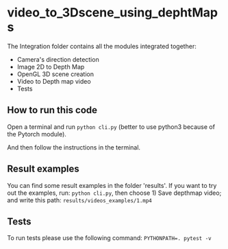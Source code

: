 # video_to_3Dscene_using_dephtMaps

The Integration folder contains all the modules integrated together: 
- Camera's direction detection 
- Image 2D to Depth Map
- OpenGL 3D scene creation
- Video to Depth map video
- Tests

## How to run this code

Open a terminal and run `python cli.py` (better to use python3 because of the Pytorch module).

And then follow the instructions in the terminal.

## Result examples

You can find some result examples in the folder 'results'. 
If you want to try out the examples, run: 
`python cli.py`, then choose 1) Save depthmap video; and write this path: `results/videos_examples/1.mp4`


## Tests

To run tests please use the following command:
`PYTHONPATH=. pytest -v`
